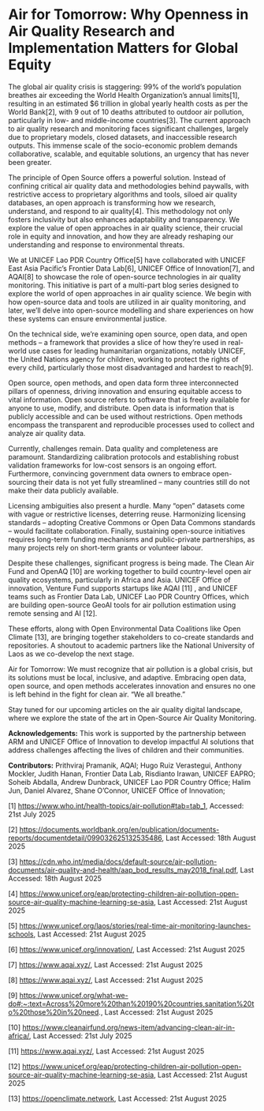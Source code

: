 # Air for Tomorrow: Why Openness in Air Quality Research and Implementation Matters for Global Equity

The global air quality crisis is staggering: 99% of the world’s population breathes air exceeding the World Health Organization’s annual limits[1], resulting in an estimated $6 trillion in global yearly health costs as per the World Bank[2], with 9 out of 10 deaths attributed to outdoor air pollution, particularly in low- and middle-income countries[3]. The current approach to air quality research and monitoring faces significant challenges, largely due to proprietary models, closed datasets, and inaccessible research outputs. This immense scale of the socio-economic problem demands collaborative, scalable, and equitable solutions, an urgency that has never been greater.

The principle of Open Source offers a powerful solution. Instead of confining critical air quality data and methodologies behind paywalls, with restrictive access to proprietary algorithms and tools, siloed air quality databases, an open approach is transforming how we research, understand, and respond to air quality[4]. This methodology not only fosters inclusivity but also enhances adaptability and transparency. We explore the value of open approaches in air quality science, their crucial role in equity and innovation, and how they are already reshaping our understanding and response to environmental threats.

We at UNICEF Lao PDR Country Office[5] have collaborated with UNICEF East Asia Pacific’s Frontier Data Lab[6], UNICEF Office of Innovation[7], and AQAI[8] to showcase the role of open-source technologies in air quality monitoring. This initiative is part of a multi-part blog series designed to explore the world of open approaches in air quality science. We begin with how open-source data and tools are utilized in air quality monitoring, and later, we’ll delve into open-source modelling and share experiences on how these systems can ensure environmental justice.

On the technical side, we’re examining open source, open data, and open methods – a framework that provides a slice of how they’re used in real-world use cases for leading humanitarian organizations, notably UNICEF, the United Nations agency for children, working to protect the rights of every child, particularly those most disadvantaged and hardest to reach[9].

Open source, open methods, and open data form three interconnected pillars of openness, driving innovation and ensuring equitable access to vital information. Open source refers to software that is freely available for anyone to use, modify, and distribute. Open data is information that is publicly accessible and can be used without restrictions. Open methods encompass the transparent and reproducible processes used to collect and analyze air quality data.

Currently, challenges remain. Data quality and completeness are paramount. Standardizing calibration protocols and establishing robust validation frameworks for low-cost sensors is an ongoing effort. Furthermore, convincing government data owners to embrace open-sourcing their data is not yet fully streamlined – many countries still do not make their data publicly available.

Licensing ambiguities also present a hurdle. Many “open” datasets come with vague or restrictive licenses, deterring reuse. Harmonizing licensing standards – adopting Creative Commons or Open Data Commons standards – would facilitate collaboration.  Finally, sustaining open-source initiatives requires long-term funding mechanisms and public-private partnerships, as many projects rely on short-term grants or volunteer labour.

Despite these challenges, significant progress is being made. The Clean Air Fund and OpenAQ [10] are working together to build country-level open air quality ecosystems, particularly in Africa and Asia. UNICEF Office of innovation, Venture Fund supports startups like AQAI [11] , and UNICEF teams such as Frontier Data Lab, UNICEF Lao PDR Country Offices, which are building open-source GeoAI tools for air pollution estimation using remote sensing and AI [12].

These efforts, along with Open Environmental Data Coalitions like Open Climate [13], are bringing together stakeholders to co-create standards and repositories.  A shoutout to academic partners like the National University of Laos as we co-develop the next stage.

Air for Tomorrow: We must recognize that air pollution is a global crisis, but its solutions must be local, inclusive, and adaptive. Embracing open data, open source, and open methods accelerates innovation and ensures no one is left behind in the fight for clean air. “We all breathe.”

Stay tuned for our upcoming articles on the air quality digital landscape, where we explore the state of the art in Open-Source Air Quality Monitoring.

**Acknowledgements:** This work is supported by the partnership between ARM and UNICEF Office of Innovation to develop impactful AI solutions that address challenges affecting the lives of children and their communities.

**Contributors:** Prithviraj Pramanik, AQAI; Hugo Ruiz Verastegui, Anthony Mockler, Judith Hanan, Frontier Data Lab, Risdianto Irawan, UNICEF EAPRO; Soheib Abdalla, Andrew Dunbrack, UNICEF Lao PDR Country Office; Halim Jun, Daniel Alvarez, Shane O’Connor, UNICEF Office of Innovation;

[1] https://www.who.int/health-topics/air-pollution#tab=tab_1, Accessed: 21st July 2025

[2] https://documents.worldbank.org/en/publication/documents-reports/documentdetail/099032625132535486, Last Accessed: 18th August 2025

[3] https://cdn.who.int/media/docs/default-source/air-pollution-documents/air-quality-and-health/aap_bod_results_may2018_final.pdf, Last Accessed: 18th August 2025

[4] https://www.unicef.org/eap/protecting-children-air-pollution-open-source-air-quality-machine-learning-se-asia, Last Accessed: 21st August 2025

[5] https://www.unicef.org/laos/stories/real-time-air-monitoring-launches-schools, Last Accessed: 21st August 2025

[6] https://www.unicef.org/innovation/, Last Accessed: 21st August 2025

[7] https://www.aqai.xyz/, Last Accessed: 21st August 2025

[8] https://www.aqai.xyz/, Last Accessed: 21st August 2025

[9] https://www.unicef.org/what-we-do#:~:text=Across%20more%20than%20190%20countries,sanitation%20to%20those%20in%20need., Last Accessed: 21st August 2025

[10] https://www.cleanairfund.org/news-item/advancing-clean-air-in-africa/, Last Accessed: 21st July 2025

[11] https://www.aqai.xyz/, Last Accessed: 21st August 2025

[12] https://www.unicef.org/eap/protecting-children-air-pollution-open-source-air-quality-machine-learning-se-asia, Last Accessed: 21st August 2025

[13] https://openclimate.network, Last Accessed: 21st August 2025